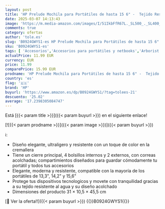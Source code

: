 ```yaml
---
layout: post
title: 'HP Prelude Mochila para Portátiles de hasta 15 6" -  Tejido Resistente al Agua  Bolsillo Protector Acolchado  Ultraligera  - Gris'
date: 2025-03-07 14:13:43
image: 'https://m.media-amazon.com/images/I/51IkbFfR67L._SL500_._SL400_.jpg'
comments: true
category: ofertas
author: 'tole.es'
slug: 'B0924GWYS1-es HP Prelude Mochila para Portátiles de hasta 15 6" - Tejido...'
sku: 'B0924GWYS1-es'
tags: [ 'Accesorios','Accesorios para portátiles y netbooks','Arborist Merchandising Root','Bolsas y fundas para portátiles y netbooks','Buenos precios en moda','Informática','Luggage','Mochilas para portátiles y netbooks','Moda','Self Service','Special Features Stores','Top brands','c8538d25-3af9-48d3-aeff-5f3ce5572a36_0','c8538d25-3af9-48d3-aeff-5f3ce5572a36_3901','c8538d25-3af9-48d3-aeff-5f3ce5572a36_7601','hp','mochila','🇪🇸', ]
actualPrice: 11.99 EUR
currency: EUR
price: 11.99
comparePrice: 15.99 EUR
prodname: 'HP Prelude Mochila para Portátiles de hasta 15 6" -  Tejido Resistente al Agua  Bolsillo Protector Acolchado  Ultraligera  - Gris'
country: 'es'
flag: '🇪🇸'
brand: 'HP'
buyurl: 'https://www.amazon.es/dp/B0924GWYS1/?tag=tolees-21'
descuento: '25.02'
average: '17.2398305084747'
---
```


Está [{{< param title >}}]({{< param buyurl >}}) en el siguiente enlace!

[![{{< param prodname >}}]({{< param image >}})]({{< param buyurl >}})

ℹ️:

- Diseño elegante, ultraligero y resistente con un toque de color en la cremallera
- Tiene un cierre principal, 4 bolsillos internos y 2 externos, con correas acolchadas; compartimientos diseñados para guardar cómodamente tu portátil y todos tus accesorios
- Elegante, moderna y resistente, compatible con la mayoría de los portátiles de 13,3", 14,2" y 15,6"
- Protege tus dispositivos tecnologicos y movete con tranquilidad gracias a su tejido resistente al agua y su diseño acolchado
- Dimensiones del producto 31 × 10,5 × 45,5 cm

[🛒 Ver la oferta!!]({{< param buyurl >}})
{{<world>}}B0924GWYS1{{</world>}}
